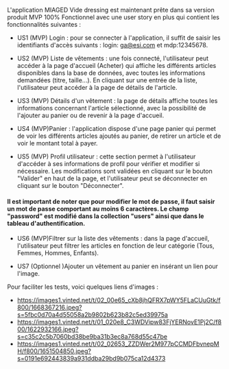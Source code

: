 
L'application MIAGED Vide dressing est maintenant prête dans sa version produit MVP 100% Fonctionnel avec une user story en plus qui contient les fonctionnalités suivantes :

- US1 (MVP) Login : pour se connecter à l'application, il suffit de saisir les identifiants d'accès suivants : login: ga@esi.com et mdp:12345678.

- US2 (MVP) Liste de vêtements : une fois connecté, l'utilisateur peut accéder à la page d'accueil (Acheter) qui affiche les différents articles disponibles dans la base de données, avec toutes les informations demandées (titre, taille...). En cliquant sur une entrée de la liste, l'utilisateur peut accéder à la page de détails de l'article.

- US3 (MVP) Détails d'un vêtement : la page de détails affiche toutes les informations concernant l'article sélectionné, avec la possibilité de l'ajouter au panier ou de revenir à la page d'accueil.

- US4  (MVP)Panier : l'application dispose d'une page panier qui permet de voir les différents articles ajoutés au panier, de retirer un article et de voir le montant total à payer.

- US5  (MVP) Profil utilisateur : cette section permet à l'utilisateur d'accéder à ses informations de profil pour vérifier et modifier si nécessaire. Les modifications sont validées en cliquant sur le bouton "Valider" en haut de la page, et l'utilisateur peut se déconnecter en cliquant sur le bouton "Déconnecter". 

#### Il est important de noter que pour modifier le mot de passe, il faut saisir un mot de passe comportant au moins 6 caractères. Le champ "password" est modifié dans la collection "users" ainsi que dans le tableau d'authentification.

- US6 (MVP)Filtrer sur la liste des vêtements : dans la page d'accueil, l'utilisateur peut filtrer les articles en fonction de leur catégorie (Tous, Femmes, Hommes, Enfants).

- US7 (Optionnel )Ajouter un vêtement au panier en insérant un lien pour l'image.

Pour faciliter les tests, voici quelques liens d'images :

 - https://images1.vinted.net/t/02_00e65_cXb8jhQFRX7pWY5FLaCUuGtk/f800/1668367216.jpeg?s=5fbc0d70a4d55058a2b9802b623b82c5ed39975a
 - https://images1.vinted.net/t/01_020e8_C3WDVipw83FjYERNovE1Pj2C/f800/1622932166.jpeg?s=c35c2c5b7060bd38be9ba31b3ec8a768d55c47be
 - https://images1.vinted.net/t/02_02653_ZZDWer2M977pCCMDFbvnepMH/f800/1651504850.jpeg?s=0191e692443839a931ddba29bd9b075ca12d4373
